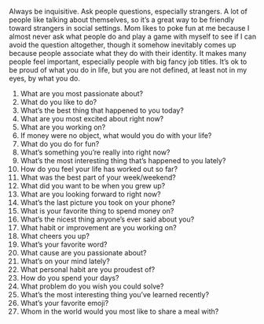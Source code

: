 Always be inquisitive. Ask people questions, especially strangers. A lot of people like talking about themselves, so it’s a great way to be friendly toward strangers in social settings. Mom likes to poke fun at me because I almost never ask what people do and play a game with myself to see if I can avoid the question altogether, though it somehow inevitably comes up because people associate what they do with their identity. It makes many people feel important, especially people with big fancy job titles. It’s ok to be proud of what you do in life, but you are not defined, at least not in my eyes, by what you do.

1. What are you most passionate about?
2. What do you like to do?
3. What’s the best thing that happened to you today?
4. What are you most excited about right now?
5. What are you working on?
6. If money were no object, what would you do with your life?
7. What do you do for fun?
8. What’s something you’re really into right now?
9. What’s the most interesting thing that’s happened to you lately?
10. How do you feel your life has worked out so far?
11. What was the best part of your week/weekend?
12. What did you want to be when you grew up?
13. What are you looking forward to right now?
14. What’s the last picture you took on your phone?
15. What is your favorite thing to spend money on?
16. What’s the nicest thing anyone’s ever said about you?
17. What habit or improvement are you working on?
18. What cheers you up?
19. What’s your favorite word?
20. What cause are you passionate about?
21. What’s on your mind lately?
22. What personal habit are you proudest of?
23. How do you spend your days?
24. What problem do you wish you could solve?
25. What’s the most interesting thing you’ve learned recently?
26. What’s your favorite emoji?
27. Whom in the world would you most like to share a meal with?